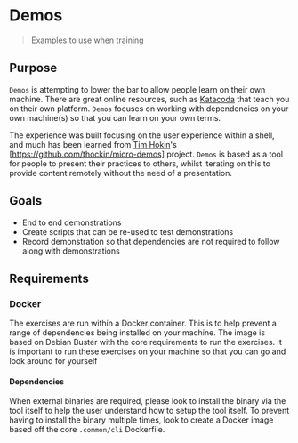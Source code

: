 # Demos

> Examples to use when training

## Purpose

`Demos` is attempting to lower the bar to allow people learn on their own machine.
There are great online resources, such as [Katacoda](https://katacoda.com) that teach you on their own platform.
`Demos` focuses on working with dependencies on your own machine(s) so that you can learn on your own terms.

The experience was built focusing on the user experience within a shell, and much has been learned from [Tim Hokin](https://twitter.com/thockin)'s [https://github.com/thockin/micro-demos] project.
`Demos` is based as a tool for people to present their practices to others, whilst iterating on this to provide content remotely without the need of a presentation.

## Goals

- End to end demonstrations
- Create scripts that can be re-used to test demonstrations
- Record demonstration so that dependencies are not required to follow along with demonstrations 

## Requirements

### Docker

The exercises are run within a Docker container.  This is to help prevent a range of dependencies being installed on your machine.
The image is based on Debian Buster with the core requirements to run the exercises.  It is important to run these exercises on your machine so that you can go and look around for yourself

#### Dependencies

When external binaries are required, please look to install the binary via the tool itself to help the user understand how to setup the tool itself.
To prevent having to install the binary multiple times, look to create a Docker image based off the core `.common/cli` Dockerfile.
